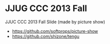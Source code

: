 JJUG CCC 2013 Fall
==================

JJUC CCC 2013 Fall Slide (made by picture show)

* https://github.com/softprops/picture-show
* https://github.com/shizone/tengu
